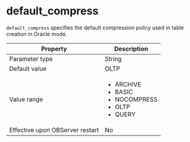 default_compress 
=====================================

`default_compress` specifies the default compression policy used in table creation in Oracle mode. 


|          **Property**           |                                                                                                                **Description**                                                                                                                 |
|---------------------------------|------------------------------------------------------------------------------------------------------------------------------------------------------------------------------------------------------------------------------------------------|
| Parameter type                  | String                                                                                                                                                                                                                                         |
| Default value                   | OLTP                                                                                                                                                                                                                                        |
| Value range                     | <ul><li>ARCHIVE</li><li>BASIC</li><li>NOCOMPRESS</li><li>OLTP</li><li>QUERY</li></ul>   |
| Effective upon OBServer restart | No                                                                                                                                                                                                                                             |




